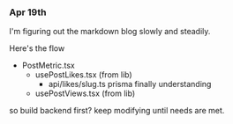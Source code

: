 ### Apr 19th

I'm figuring out the markdown blog slowly and steadily.

Here's the flow


- PostMetric.tsx
  - usePostLikes.tsx (from lib)
    - api/likes/slug.ts prisma finally understanding
  - usePostViews.tsx (from lib)


so build backend first? keep modifying until needs are met.